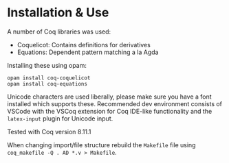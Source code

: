 # Installation & Use

A number of Coq libraries was used:
- Coquelicot: Contains definitions for derivatives
- Equations: Dependent pattern matching a la Agda

Installing these using opam:
```
opam install coq-coquelicot
opam install coq-equations
```

Unicode characters are used liberally, please make sure you have a font 
installed which supports these. Recommended dev environment consists of VSCode 
with the VSCoq  extension for Coq IDE-like functionality and the `latex-input` 
plugin for Unicode input.

Tested with Coq version 8.11.1

When changing import/file structure rebuild the `Makefile` file using 
`coq_makefile -Q . AD *.v > Makefile`. 